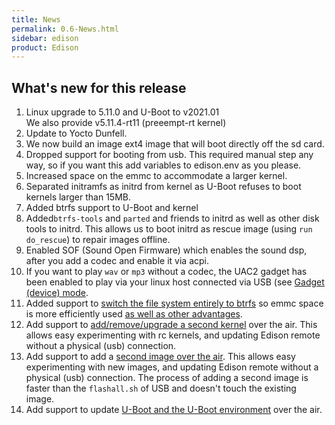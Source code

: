 ```yaml
---
title: News
permalink: 0.6-News.html
sidebar: edison
product: Edison
---
```

## What's new for this release
 1. Linux upgrade to 5.11.0 and U-Boot to v2021.01  
    We also provide v5.11.4-rt11 (preeempt-rt kernel)
 2. Update to Yocto Dunfell.
 3. We now build an image ext4 image that will boot directly off the sd card.
 4. Dropped support for booting from usb. This required manual step any way, so if you 
    want this add variables to edison.env as you please.
 5. Increased space on the emmc to accommodate a larger kernel.
 6. Separated initramfs as initrd from kernel as U-Boot refuses to boot kernels larger than 15MB.
 7. Added btrfs support to U-Boot and kernel
 8. Added`btrfs-tools` and `parted` and friends to initrd as well as other disk tools to initrd.
    This allows us to boot initrd as rescue image (using `run do_rescue`) to repair images offline.
 9. Enabled SOF (Sound Open Firmware) which enables the sound dsp, after you add a codec and enable it via acpi. 
 10. If you want to play `wav` or `mp3` without a codec, the UAC2 gadget has been enabled to play via your linux host connected via USB (see [Gadget (device) mode](4.4-hsu-i2c-spi#4-sound-source-and-sink-over-usb-uac2).
 11. Added support to [switch the file system entirely to btrfs](6.1-How-to-switch-to-btrfs#automatic-conversion) so emmc space is more efficiently used [as well as other advantages](6.4-Installing-an-updated-U-Boot).
 12. Add support to [add/remove/upgrade a second kernel](6.3-Installing-an-alternate-kernel) over the air. This allows easy experimenting with rc kernels, and updating Edison remote without a physical (usb) connection.
 13. Add support to add a [second image over the air](6.2-Transferring-a-new-btrfs-image). This allows easy experimenting with new images, and updating Edison remote without a physical (usb) connection. The process of adding a second image is faster than the `flashall.sh` of USB and doesn't touch the existing image.
 14. Add support to update [U-Boot and the U-Boot environment](6.4-Installing-an-updated-U-Boot) over the air.